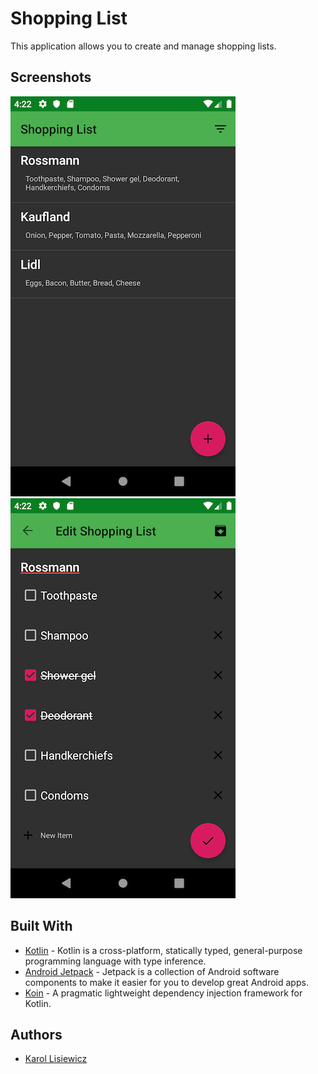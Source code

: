 # Shopping List
This application allows you to create and manage shopping lists.

## Screenshots
![Shopping list](/screenshots/shopping-list.png "Shopping list")
![Shopping list detail](/screenshots/shopping-list-detail.png "Shopping list detail")

## Built With

* [Kotlin](https://github.com/JetBrains/kotlin) - Kotlin is a cross-platform, statically typed, general-purpose programming language with type inference.
* [Android Jetpack](https://developer.android.com/jetpack) - Jetpack is a collection of Android software components to make it easier for you to develop great Android apps.
* [Koin](https://github.com/InsertKoinIO/koin) - A pragmatic lightweight dependency injection framework for Kotlin.

## Authors

* [Karol Lisiewicz](https://www.linkedin.com/in/karol-lisiewicz/)